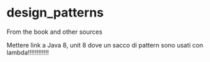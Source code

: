 # design_patterns
From the book and other sources

Mettere link a Java 8, unit 8 dove un sacco di pattern sono usati con lambda!!!!!!!!!!!!
